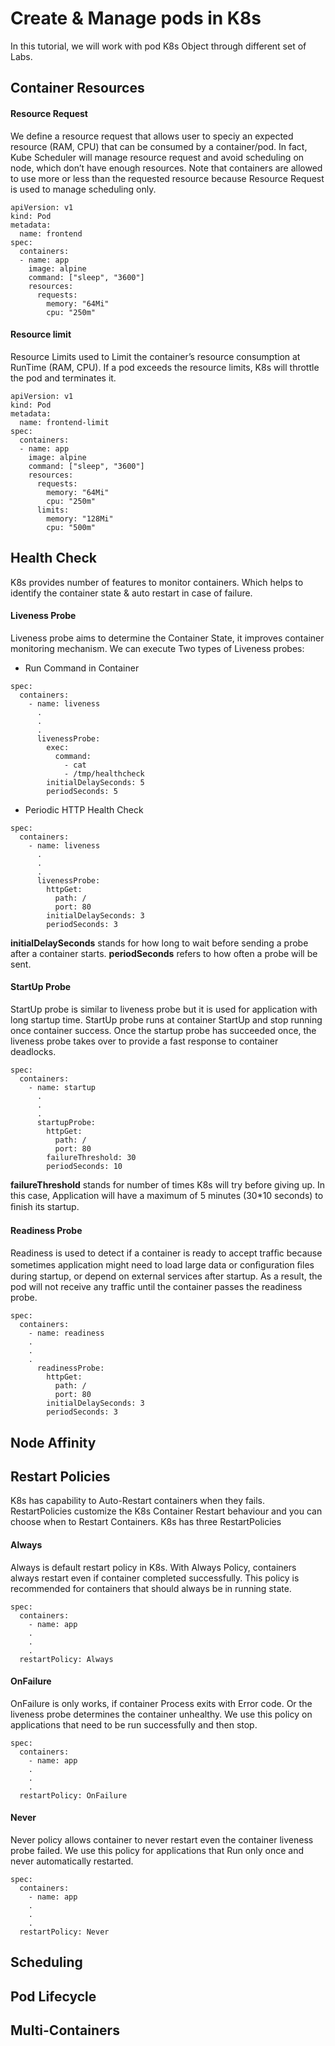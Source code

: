# Create & Manage pods in K8s
In this tutorial, we will work with pod K8s Object through different set of Labs.
## Container Resources
#### Resource Request
We define a resource request that allows user to speciy an expected resource (RAM, CPU) that can be consumed by a container/pod. In fact, Kube Scheduler will manage resource request and avoid scheduling on node, which don’t have enough resources. Note that containers are allowed to use more or less than the requested resource because Resource Request is used to manage scheduling only.
```
apiVersion: v1
kind: Pod
metadata:
  name: frontend
spec:
  containers:
  - name: app
    image: alpine
    command: ["sleep", "3600"]
    resources:
      requests:
        memory: "64Mi"
        cpu: "250m"
```
#### Resource limit
Resource Limits used to Limit the container’s resource consumption at RunTime (RAM, CPU). If a pod exceeds the resource limits, K8s will throttle the pod and terminates it.
```
apiVersion: v1
kind: Pod
metadata:
  name: frontend-limit
spec:
  containers:
  - name: app
    image: alpine
    command: ["sleep", "3600"]
    resources:
      requests:
        memory: "64Mi"
        cpu: "250m"
      limits:
        memory: "128Mi"
        cpu: "500m"
```
## Health Check 
K8s provides number of features to monitor containers. Which helps to identify the container state & auto restart in case of failure.
#### Liveness Probe
Liveness probe aims to determine the Container State, it improves container monitoring mechanism. We can execute Two types of Liveness probes:
- Run Command in Container
```
spec:
  containers:
    - name: liveness
      .
      .
      .
      livenessProbe:
        exec:
          command:
            - cat
            - /tmp/healthcheck
        initialDelaySeconds: 5
        periodSeconds: 5
```
- Periodic HTTP Health Check
```
spec:
  containers:
    - name: liveness
      .
      .
      .
      livenessProbe:
        httpGet:
          path: /
          port: 80
        initialDelaySeconds: 3
        periodSeconds: 3
```
**initialDelaySeconds** stands for how long to wait before sending a probe after a container starts. **periodSeconds** refers to how often a probe will be sent.
#### StartUp Probe
StartUp probe is similar to liveness probe but it is used for application with long startup time. StartUp probe runs at container StartUp and stop running once container success. Once the startup probe has succeeded once, the liveness probe takes over to provide a fast response to container deadlocks.
```
spec:
  containers:
    - name: startup
      .
      .
      .
      startupProbe:
        httpGet:
          path: /
          port: 80
        failureThreshold: 30
        periodSeconds: 10
```
**failureThreshold** stands for number of times K8s will try before giving up. In this case, Application will have a maximum of 5 minutes (30*10 seconds) to ﬁnish its startup.
#### Readiness Probe
Readiness is used to detect if a container is ready to accept trafﬁc because sometimes application might need to load large data or conﬁguration ﬁles during startup, or depend on external services after startup. As a result, the pod will not receive any traffic until the container passes the readiness probe. 
```
spec:
  containers:
    - name: readiness
    .
    .
    .
      readinessProbe:
        httpGet:
          path: /
          port: 80
        initialDelaySeconds: 3
        periodSeconds: 3
```
## Node Affinity
## Restart Policies
K8s has capability to Auto-Restart containers when they fails. RestartPolicies customize the K8s Container Restart behaviour and you can choose when to Restart Containers.
K8s has three RestartPolicies
#### Always
Always is default restart policy in K8s. With Always Policy, containers always restart even if container completed successfully. This policy is recommended for containers that should always be in running state.
```
spec:
  containers:
    - name: app
    .
    .
    .
  restartPolicy: Always
```
#### OnFailure
OnFailure is only works, if container Process exits with Error code. Or the liveness probe determines the container unhealthy. We use this policy on applications that need to be run successfully and then stop.
```
spec:
  containers:
    - name: app
    .
    .
    .
  restartPolicy: OnFailure
```
#### Never
Never policy allows container to never restart even the container liveness probe failed. We use this policy for applications that Run only once and never automatically restarted.
```
spec:
  containers:
    - name: app
    .
    .
    .
  restartPolicy: Never
```
## Scheduling
## Pod Lifecycle
## Multi-Containers